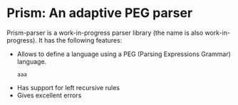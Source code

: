 # Prism: An adaptive PEG parser
Prism-parser is a work-in-progress parser library (the name is also work-in-progress).
It has the following features:
- Allows to define a language using a PEG (Parsing Expressions Grammar) language.
  ```
  aaa
  ```
- Has support for left recursive rules
- Gives excellent errors